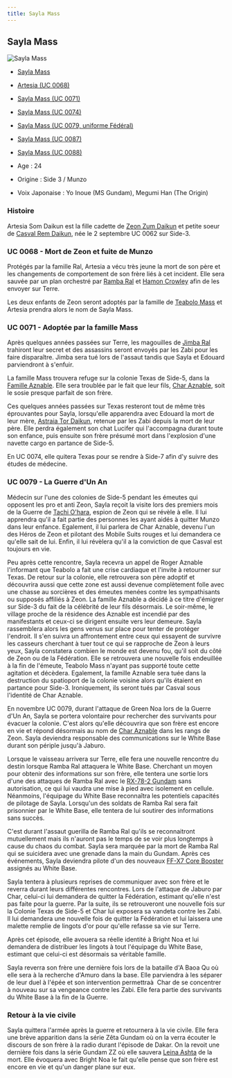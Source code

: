 ```yaml
---
title: Sayla Mass
---
```



Sayla Mass
----------




![Sayla Mass](/images/stories/saga/msgundam/persos/sayla-mass.png)
* [Sayla Mass](javascript:change_image_m('images/stories/saga/msgundam/persos/sayla-mass.png');)
* [Artesia (UC 0068)](javascript:change_image_m('images/stories/saga/origin/persos/altecia-som-daikun.png');)
* [Sayla Mass (UC 0071)](javascript:change_image_m('images/stories/saga/origin/persos/sayla-mass.png');)
* [Sayla Mass (UC 0074)](javascript:change_image_m('images/stories/saga/origin/persos/sayla-mass-uc-0074.png');)
* [Sayla Mass (UC 0079, uniforme Fédéral)](javascript:change_image_m('images/stories/saga/msgundam/persos/sayla-mass.png');)
* [Sayla Mass (UC 0087)](javascript:change_image_m('images/stories/saga/zetagundam/persos/sayla-mass-uc-0087.png');)
* [Sayla Mass (UC 0088)](javascript:change_image_m('images/stories/saga/gundamzz/persos/sayla-mass-uc-0088.png');)




* Age : 24
* Origine : Side 3 / Munzo
* Voix Japonaise : Yo Inoue (MS Gundam), Megumi Han (The Origin)


### Histoire


Artesia Som Daikun est la fille cadette de [Zeon Zum Daikun](uc/gundam-the-origin-anime/zeon-zum-daikun.html) et petite soeur de [Casval Rem Daikun](uc/gundam-the-origin-anime/casval-rem-daikun.html), née le 2 septembre UC 0062 sur Side-3. 


### UC 0068 - Mort de Zeon et fuite de Munzo


Protégés par la famille Ral, Artesia a vécu très jeune la mort de son père et les changements de comportement de son frère liés à cet incident. Elle sera sauvée par un plan orchestré par [Ramba Ral](uc/mobile-suit-gundam/ramba-ral.html) et [Hamon Crowley](uc/mobile-suit-gundam/hamon-crowley.html) afin de les envoyer sur Terre. 


Les deux enfants de Zeon seront adoptés par la famille de [Teabolo Mass](uc/gundam-the-origin-anime/teabolo-mass.html) et Artesia prendra alors le nom de Sayla Mass. 


### UC 0071 - Adoptée par la famille Mass


Après quelques années passées sur Terre, les magouilles de [Jimba Ral](uc/gundam-the-origin-anime/jimba-ral.html) trahiront leur secret et des assassins seront envoyés par les Zabi pour les faire disparaître. Jimba sera tué lors de l'assaut tandis que Sayla et Edouard parviendront à s'enfuir. 


La famille Mass trouvera refuge sur la colonie Texas de Side-5, dans la [Famille Aznable](uc/gundam-the-origin-anime/famille-aznable.html). Elle sera troublée par le fait que leur fils, [Char Aznable](uc/gundam-the-origin-anime/char-aznable-texas.html), soit le sosie presque parfait de son frère. 


Ces quelques années passées sur Texas resteront tout de même très éprouvantes pour Sayla, lorsqu'elle apparendra avec Edouard la mort de leur mère, [Astraia Tor Daikun](uc/gundam-the-origin-anime/astraia-tor-daikun.html), retenue par les Zabi depuis la mort de leur père. Elle perdra également son chat Lucifer qui l'accompagna durant toute son enfance, puis ensuite son frère présumé mort dans l'explosion d'une navette cargo en partance de Side-5. 


En UC 0074, elle quitera Texas pour se rendre à Side-7 afin d'y suivre des études de médecine. 


### UC 0079 - La Guerre d'Un An


Médecin sur l'une des colonies de Side-5 pendant les émeutes qui opposent les pro et anti Zeon, Sayla reçoit la visite lors des premiers mois de la Guerre de [Tachi O'hara](uc/gundam-the-origin-anime/tati-ohara.html), espion de Zeon qui se révèle à elle. Il lui apprendra qu'il a fait partie des personnes les ayant aidés à quitter Munzo dans leur enfance. Egalement, il lui parlera de Char Aznable, devenu l'un des Héros de Zeon et pilotant des Mobile Suits rouges et lui demandera ce qu'elle sait de lui. Enfin, il lui révèlera qu'il a la conviction de que Casval est toujours en vie. 


Peu après cette rencontre, Sayla recevra un appel de Roger Aznable l'informant que Teabolo a fait une crise cardiaque et l'invite à retourner sur Texas. De retour sur la colonie, elle retrouvera son père adoptif et découvrira aussi que cette zone est aussi devenue complètement folle avec une chasse au sorcières et des émeutes menées contre les sympathisants ou supposés affiliés à Zeon. La famille Aznable a décidé à ce titre d'émigrer sur Side-3 du fait de la célébrité de leur fils désormais. Le soir-même, le village proche de la résidence des Aznable est incendié par des manifestants et ceux-ci se dirigent ensuite vers leur demeure. Sayla rassemblera alors les gens venus sur place pour tenter de protéger l'endroit. Il s'en suivra un affrontement entre ceux qui essayent de survivre les casseurs cherchant à tuer tout ce qui se rapproche de Zeon à leurs yeux, Sayla constatera combien le monde est devenu fou, qu'il soit du côté de Zeon ou de la Fédération. Elle se retrouvera une nouvelle fois endeuillée à la fin de l'émeute, Teabolo Mass n'ayant pas supporté toute cette agitation et décèdera. Egalement, la famille Aznable sera tuée dans la destruction du spatioport de la colonie voisine alors qu'ils étaient en partance pour Side-3. Ironiquement, ils seront tués par Casval sous l'identité de Char Aznable.


En novembre UC 0079, durant l'attaque de Green Noa lors de la Guerre d'Un An, Sayla se portera volontaire pour rechercher des survivants pour évacuer la colonie. C'est alors qu'elle découvrira que son frère est encore en vie et répond désormais au nom de [Char Aznable](uc/mobile-suit-gundam/char-aznable.html) dans les rangs de Zeon. Sayla deviendra responsable des communications sur le White Base durant son périple jusqu'à Jaburo. 


Lorsque le vaisseau arrivera sur Terre, elle fera une nouvelle rencontre du destin lorsque Ramba Ral attaquera le White Base. Cherchant un moyen pour obtenir des informations sur son frère, elle tentera une sortie lors d'une des attaques de Ramba Ral avec le [RX-78-2 Gundam](uc/mobile-suit-gundam/rx-78-2-gundam.html) sans autorisation, ce qui lui vaudra une mise à pied avec isolement en cellule. Néanmoins, l'équipage du White Base reconnaîtra les potentiels capacités de pilotage de Sayla. Lorsqu'un des soldats de Ramba Ral sera fait prisonnier par le White Base, elle tentera de lui soutirer des informations sans succès. 


C'est durant l'assaut guerilla de Ramba Ral qu'ils se reconnaitront mutuellement mais ils n'auront pas le temps de se voir plus longtemps à cause du chaos du combat. Sayla sera marquée par la mort de Ramba Ral qui se suicidera avec une grenade dans la main du Gundam. Après ces événements, Sayla deviendra pilote d'un des nouveaux [FF-X7 Core Booster](uc/mobile-suit-gundam/ff-x7-core-booster.html) assignés au White Base.


Sayla tentera à plusieurs reprises de communiquer avec son frère et le reverra durant leurs différentes rencontres. Lors de l'attaque de Jaburo par Char, celui-ci lui demandera de quitter la Fédération, estimant qu'elle n'est pas faite pour la guerre. Par la suite, ils se retrouveront une nouvelle fois sur la Colonie Texas de Side-5 et Char lui exposera sa vandeta contre les Zabi. Il lui demandera une nouvelle fois de quitter la Fédération et lui laissera une malette remplie de lingots d'or pour qu'elle refasse sa vie sur Terre. 


Après cet épisode, elle avouera sa réelle identité à Bright Noa et lui demandera de distribuer les lingots à tout l'équipage du White Base, estimant que celui-ci est désormais sa véritable famille. 


Sayla reverra son frère une dernière fois lors de la bataille d'A Baoa Qu où elle sera à la recherche d'Amuro dans la base. Elle parviendra à les séparer de leur duel à l'épée et son intervention permettraà  Char de se concentrer à nouveau sur sa vengeance contre les Zabi. Elle fera partie des survivants du White Base à la fin de la Guerre. 


### Retour à la vie civile


Sayla quittera l'armée après la guerre et retournera à la vie civile. Elle fera une brève apparition dans la série Zêta Gundam où on la verra écouter le discours de son frère à la radio durant l'épisode de Dakar. On la revoit une dernière fois dans la série Gundam ZZ où elle sauvera [Leina Ashta](uc/gundam-zz/leina-ashta.html) de la mort. Elle évoquera avec Bright Noa le fait qu'elle pense que son frère est encore en vie et qu'un danger plane sur eux. 


